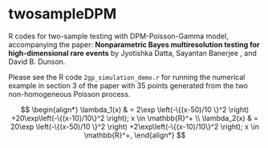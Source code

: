 # twosampleDPM

R codes for two-sample testing with DPM-Poisson-Gamma model, accompanying the paper: **Nonparametric Bayes multiresolution testing for high-dimensional rare events** by Jyotishka Datta, Sayantan Banerjee , and David B. Dunson. 


Please see the R code `2gp_simulation_demo.r` for running the numerical example in section 3 of the paper with 35 points generated from the two non-homogeneous Poisson process. 

$$
\begin{align*}
\lambda_1(x) & = 2\exp \left(-\{(x-50)/10 \}^2 \right) +20\exp\left(-\{(x-10)/10\}^2 \right); x \in \mathbb{R}^+ \\
\lambda_2(x) & = 20\exp \left(-\{(x-50)/10 \}^2 \right) +2\exp\left(-\{(x-10)/10\}^2 \right); x \in \mathbb{R}^+,
\end{align*} 
$$






